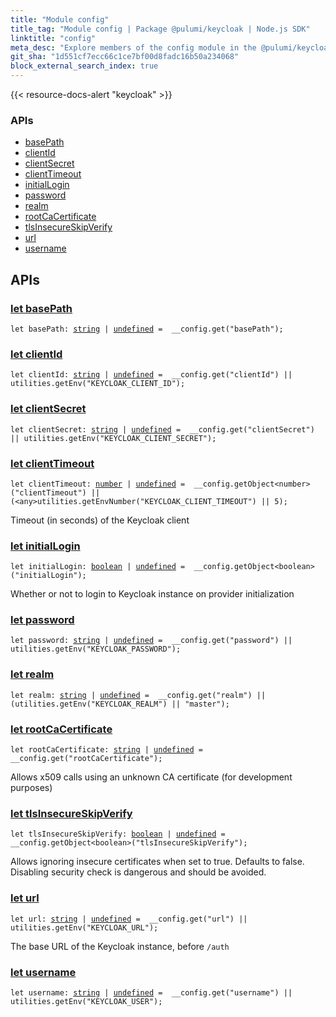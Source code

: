 ```yaml
---
title: "Module config"
title_tag: "Module config | Package @pulumi/keycloak | Node.js SDK"
linktitle: "config"
meta_desc: "Explore members of the config module in the @pulumi/keycloak package."
git_sha: "1d551cf7ecc66c1ce7bf00d8fadc16b50a234068"
block_external_search_index: true
---
```


<!-- WARNING: this page was generated by a tool. Do not edit it by hand. -->
<!-- To change it, please see https://github.com/pulumi/docs/tree/master/tools/tscdocgen. -->

{{< resource-docs-alert "keycloak" >}}






<h3>APIs</h3>
<ul class="api">
    <li><a href="#basePath"><span class="symbol api"></span>basePath</a></li>
    <li><a href="#clientId"><span class="symbol api"></span>clientId</a></li>
    <li><a href="#clientSecret"><span class="symbol api"></span>clientSecret</a></li>
    <li><a href="#clientTimeout"><span class="symbol api"></span>clientTimeout</a></li>
    <li><a href="#initialLogin"><span class="symbol api"></span>initialLogin</a></li>
    <li><a href="#password"><span class="symbol api"></span>password</a></li>
    <li><a href="#realm"><span class="symbol api"></span>realm</a></li>
    <li><a href="#rootCaCertificate"><span class="symbol api"></span>rootCaCertificate</a></li>
    <li><a href="#tlsInsecureSkipVerify"><span class="symbol api"></span>tlsInsecureSkipVerify</a></li>
    <li><a href="#url"><span class="symbol api"></span>url</a></li>
    <li><a href="#username"><span class="symbol api"></span>username</a></li>
</ul>




<h2 id="apis">APIs</h2>
<h3 class="pdoc-module-header" id="basePath" data-link-title="basePath">
    <a href="https://github.com/pulumi/pulumi-keycloak/blob/1d551cf7ecc66c1ce7bf00d8fadc16b50a234068/sdk/nodejs/config/vars.ts#L9">
        let <strong>basePath</strong>
    </a>
</h3>

<pre class="highlight"><code><span class='kd'>let</span> basePath: <span class='kd'><a href='https://developer.mozilla.org/en-US/docs/Web/JavaScript/Reference/Global_Objects/String'>string</a></span> | <span class='kd'><a href='https://developer.mozilla.org/en-US/docs/Web/JavaScript/Reference/Global_Objects/undefined'>undefined</a></span> = <span class='s2'> __config.get(&#34;basePath&#34;)</span>;</code></pre>
<h3 class="pdoc-module-header" id="clientId" data-link-title="clientId">
    <a href="https://github.com/pulumi/pulumi-keycloak/blob/1d551cf7ecc66c1ce7bf00d8fadc16b50a234068/sdk/nodejs/config/vars.ts#L10">
        let <strong>clientId</strong>
    </a>
</h3>

<pre class="highlight"><code><span class='kd'>let</span> clientId: <span class='kd'><a href='https://developer.mozilla.org/en-US/docs/Web/JavaScript/Reference/Global_Objects/String'>string</a></span> | <span class='kd'><a href='https://developer.mozilla.org/en-US/docs/Web/JavaScript/Reference/Global_Objects/undefined'>undefined</a></span> = <span class='s2'> __config.get(&#34;clientId&#34;) || utilities.getEnv(&#34;KEYCLOAK_CLIENT_ID&#34;)</span>;</code></pre>
<h3 class="pdoc-module-header" id="clientSecret" data-link-title="clientSecret">
    <a href="https://github.com/pulumi/pulumi-keycloak/blob/1d551cf7ecc66c1ce7bf00d8fadc16b50a234068/sdk/nodejs/config/vars.ts#L11">
        let <strong>clientSecret</strong>
    </a>
</h3>

<pre class="highlight"><code><span class='kd'>let</span> clientSecret: <span class='kd'><a href='https://developer.mozilla.org/en-US/docs/Web/JavaScript/Reference/Global_Objects/String'>string</a></span> | <span class='kd'><a href='https://developer.mozilla.org/en-US/docs/Web/JavaScript/Reference/Global_Objects/undefined'>undefined</a></span> = <span class='s2'> __config.get(&#34;clientSecret&#34;) || utilities.getEnv(&#34;KEYCLOAK_CLIENT_SECRET&#34;)</span>;</code></pre>
<h3 class="pdoc-module-header" id="clientTimeout" data-link-title="clientTimeout">
    <a href="https://github.com/pulumi/pulumi-keycloak/blob/1d551cf7ecc66c1ce7bf00d8fadc16b50a234068/sdk/nodejs/config/vars.ts#L15">
        let <strong>clientTimeout</strong>
    </a>
</h3>

<pre class="highlight"><code><span class='kd'>let</span> clientTimeout: <span class='kd'><a href='https://developer.mozilla.org/en-US/docs/Web/JavaScript/Reference/Global_Objects/Number'>number</a></span> | <span class='kd'><a href='https://developer.mozilla.org/en-US/docs/Web/JavaScript/Reference/Global_Objects/undefined'>undefined</a></span> = <span class='s2'> __config.getObject&lt;number&gt;(&#34;clientTimeout&#34;) || (&lt;any&gt;utilities.getEnvNumber(&#34;KEYCLOAK_CLIENT_TIMEOUT&#34;) || 5)</span>;</code></pre>

Timeout (in seconds) of the Keycloak client

<h3 class="pdoc-module-header" id="initialLogin" data-link-title="initialLogin">
    <a href="https://github.com/pulumi/pulumi-keycloak/blob/1d551cf7ecc66c1ce7bf00d8fadc16b50a234068/sdk/nodejs/config/vars.ts#L19">
        let <strong>initialLogin</strong>
    </a>
</h3>

<pre class="highlight"><code><span class='kd'>let</span> initialLogin: <span class='kd'><a href='https://developer.mozilla.org/en-US/docs/Web/JavaScript/Reference/Global_Objects/Boolean'>boolean</a></span> | <span class='kd'><a href='https://developer.mozilla.org/en-US/docs/Web/JavaScript/Reference/Global_Objects/undefined'>undefined</a></span> = <span class='s2'> __config.getObject&lt;boolean&gt;(&#34;initialLogin&#34;)</span>;</code></pre>

Whether or not to login to Keycloak instance on provider initialization

<h3 class="pdoc-module-header" id="password" data-link-title="password">
    <a href="https://github.com/pulumi/pulumi-keycloak/blob/1d551cf7ecc66c1ce7bf00d8fadc16b50a234068/sdk/nodejs/config/vars.ts#L20">
        let <strong>password</strong>
    </a>
</h3>

<pre class="highlight"><code><span class='kd'>let</span> password: <span class='kd'><a href='https://developer.mozilla.org/en-US/docs/Web/JavaScript/Reference/Global_Objects/String'>string</a></span> | <span class='kd'><a href='https://developer.mozilla.org/en-US/docs/Web/JavaScript/Reference/Global_Objects/undefined'>undefined</a></span> = <span class='s2'> __config.get(&#34;password&#34;) || utilities.getEnv(&#34;KEYCLOAK_PASSWORD&#34;)</span>;</code></pre>
<h3 class="pdoc-module-header" id="realm" data-link-title="realm">
    <a href="https://github.com/pulumi/pulumi-keycloak/blob/1d551cf7ecc66c1ce7bf00d8fadc16b50a234068/sdk/nodejs/config/vars.ts#L21">
        let <strong>realm</strong>
    </a>
</h3>

<pre class="highlight"><code><span class='kd'>let</span> realm: <span class='kd'><a href='https://developer.mozilla.org/en-US/docs/Web/JavaScript/Reference/Global_Objects/String'>string</a></span> | <span class='kd'><a href='https://developer.mozilla.org/en-US/docs/Web/JavaScript/Reference/Global_Objects/undefined'>undefined</a></span> = <span class='s2'> __config.get(&#34;realm&#34;) || (utilities.getEnv(&#34;KEYCLOAK_REALM&#34;) || &#34;master&#34;)</span>;</code></pre>
<h3 class="pdoc-module-header" id="rootCaCertificate" data-link-title="rootCaCertificate">
    <a href="https://github.com/pulumi/pulumi-keycloak/blob/1d551cf7ecc66c1ce7bf00d8fadc16b50a234068/sdk/nodejs/config/vars.ts#L25">
        let <strong>rootCaCertificate</strong>
    </a>
</h3>

<pre class="highlight"><code><span class='kd'>let</span> rootCaCertificate: <span class='kd'><a href='https://developer.mozilla.org/en-US/docs/Web/JavaScript/Reference/Global_Objects/String'>string</a></span> | <span class='kd'><a href='https://developer.mozilla.org/en-US/docs/Web/JavaScript/Reference/Global_Objects/undefined'>undefined</a></span> = <span class='s2'> __config.get(&#34;rootCaCertificate&#34;)</span>;</code></pre>

Allows x509 calls using an unknown CA certificate (for development purposes)

<h3 class="pdoc-module-header" id="tlsInsecureSkipVerify" data-link-title="tlsInsecureSkipVerify">
    <a href="https://github.com/pulumi/pulumi-keycloak/blob/1d551cf7ecc66c1ce7bf00d8fadc16b50a234068/sdk/nodejs/config/vars.ts#L30">
        let <strong>tlsInsecureSkipVerify</strong>
    </a>
</h3>

<pre class="highlight"><code><span class='kd'>let</span> tlsInsecureSkipVerify: <span class='kd'><a href='https://developer.mozilla.org/en-US/docs/Web/JavaScript/Reference/Global_Objects/Boolean'>boolean</a></span> | <span class='kd'><a href='https://developer.mozilla.org/en-US/docs/Web/JavaScript/Reference/Global_Objects/undefined'>undefined</a></span> = <span class='s2'> __config.getObject&lt;boolean&gt;(&#34;tlsInsecureSkipVerify&#34;)</span>;</code></pre>

Allows ignoring insecure certificates when set to true. Defaults to false. Disabling security check is dangerous and
should be avoided.

<h3 class="pdoc-module-header" id="url" data-link-title="url">
    <a href="https://github.com/pulumi/pulumi-keycloak/blob/1d551cf7ecc66c1ce7bf00d8fadc16b50a234068/sdk/nodejs/config/vars.ts#L34">
        let <strong>url</strong>
    </a>
</h3>

<pre class="highlight"><code><span class='kd'>let</span> url: <span class='kd'><a href='https://developer.mozilla.org/en-US/docs/Web/JavaScript/Reference/Global_Objects/String'>string</a></span> | <span class='kd'><a href='https://developer.mozilla.org/en-US/docs/Web/JavaScript/Reference/Global_Objects/undefined'>undefined</a></span> = <span class='s2'> __config.get(&#34;url&#34;) || utilities.getEnv(&#34;KEYCLOAK_URL&#34;)</span>;</code></pre>

The base URL of the Keycloak instance, before `/auth`

<h3 class="pdoc-module-header" id="username" data-link-title="username">
    <a href="https://github.com/pulumi/pulumi-keycloak/blob/1d551cf7ecc66c1ce7bf00d8fadc16b50a234068/sdk/nodejs/config/vars.ts#L35">
        let <strong>username</strong>
    </a>
</h3>

<pre class="highlight"><code><span class='kd'>let</span> username: <span class='kd'><a href='https://developer.mozilla.org/en-US/docs/Web/JavaScript/Reference/Global_Objects/String'>string</a></span> | <span class='kd'><a href='https://developer.mozilla.org/en-US/docs/Web/JavaScript/Reference/Global_Objects/undefined'>undefined</a></span> = <span class='s2'> __config.get(&#34;username&#34;) || utilities.getEnv(&#34;KEYCLOAK_USER&#34;)</span>;</code></pre>
